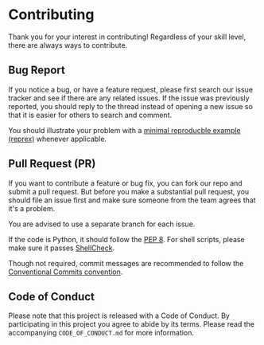 # Contributing

Thank you for your interest in contributing! Regardless of your skill level, there are always ways to contribute.

## Bug Report

If you notice a bug, or have a feature request, please first search our issue tracker and see if there are any related issues. If the issue was previously reported, you should reply to the thread instead of opening a new issue so that it is easier for others to search and comment.

You should illustrate your problem with a [minimal reproducble example (reprex)](https://stackoverflow.com/help/minimal-reproducible-example) whenever applicable.

## Pull Request (PR)

If you want to contribute a feature or bug fix, you can fork our repo and submit a pull request. But before you make a substantial pull request, you should file an issue first and make sure someone from the team agrees that it's a problem.

You are advised to use a separate branch for each issue.

If the code is Python, it should follow the [PEP 8](https://peps.python.org/pep-0008/). For shell scripts, please make sure it passes [ShellCheck](https://www.shellcheck.net/).

Though not required, commit messages are recommended to follow the [Conventional Commits convention](https://www.conventionalcommits.org/en/v1.0.0/).

## Code of Conduct

Please note that this project is released with a Code of Conduct. By participating in this project you agree to abide by its terms. Please read the accompanying `CODE_OF_CONDUCT.md` for more information.
